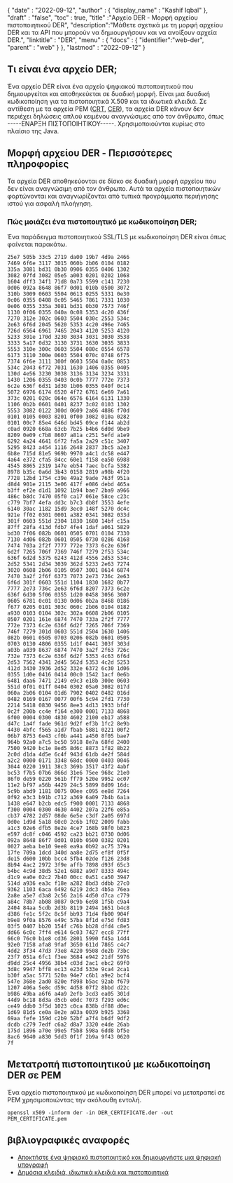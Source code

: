 {
  "date" : "2022-09-12",
  "author" : {
    "display_name" : "Kashif Iqbal"
},
  "draft" : "false",
  "toc" : true,
  "title" :"Αρχείο DER - Μορφή αρχείου πιστοποιητικού DER",
  "description":"Μάθετε σχετικά με τη μορφή αρχείου DER και τα API που μπορούν να δημιουργήσουν και να ανοίξουν αρχεία DER.",
  "linktitle" : "DER",
  "menu" : {
    "docs" : {
      "identifier":"web-der",
      "parent" : "web"
}
},
  "lastmod" : "2022-09-12"
}

## Τι είναι ένα αρχείο DER;

Ένα αρχείο DER είναι ένα αρχείο ψηφιακού πιστοποιητικού που δημιουργείται και αποθηκεύεται σε δυαδική μορφή. Είναι μια δυαδική κωδικοποίηση για τα πιστοποιητικά X.509 και τα ιδιωτικά κλειδιά. Σε αντίθεση με τα αρχεία PEM ([CRT](https://docs.fileformat.com/web/crt/), [CER](https://docs.fileformat.com/web/cer/)), τα αρχεία DER κάνουν δεν περιέχει δηλώσεις απλού κειμένου αναγνώσιμες από τον άνθρωπο, όπως -----ΕΝΑΡΞΗ ΠΙΣΤΟΠΟΙΗΤΙΚΟΥ-----. Χρησιμοποιούνται κυρίως στο πλαίσιο της Java.

## Μορφή αρχείου DER - Περισσότερες πληροφορίες

Τα αρχεία DER αποθηκεύονται σε δίσκο σε δυαδική μορφή αρχείου που δεν είναι αναγνώσιμη από τον άνθρωπο. Αυτά τα αρχεία πιστοποιητικών φορτώνονται και αναγνωρίζονται από τυπικά προγράμματα περιήγησης ιστού για ασφαλή πλοήγηση.

### Πώς μοιάζει ένα πιστοποιητικό με κωδικοποίηση DER;

Ένα παράδειγμα πιστοποιητικού SSL/TLS με κωδικοποίηση DER είναι όπως φαίνεται παρακάτω.

```
25e7 505b 33c5 2719 da00 19b7 4d9a 2466
7469 6f6e 3117 3015 060b 2b06 0104 0182
335a 3081 bd31 0b30 0906 0355 0406 1302
3082 07fd 3082 05e5 a003 0201 0202 1068
1604 dff3 34f1 71d8 0a73 5599 c141 7230
0d06 092a 8648 86f7 0d01 010b 0500 3072
310b 3009 0603 5504 0613 0255 5331 0e30
0c06 0355 0408 0c05 5465 7861 7331 1030
0e06 0355 335a 3081 bd31 0b30 7573 746f
1130 0f06 0355 040a 0c08 5353 4c20 436f
7270 312e 302c 0603 5504 030c 2553 534c
2e63 6f6d 2045 5620 5353 4c20 496e 7465
726d 6564 6961 7465 2043 4120 5253 4120
5233 301e 170d 3230 3034 3031 3030 3538
3333 5a17 0d32 3130 3731 3630 3035 3833
5553 310e 300c 0603 5504 080c 0554 6578
6173 3110 300e 0603 5504 070c 0748 6f75
7374 6f6e 3111 300f 0603 5504 0a0c 0853
534c 2043 6f72 7031 1630 1406 0355 0405
130d 4e56 3230 3038 3136 3134 3234 3331
1430 1206 0355 0403 0c0b 7777 772e 7373
6c2e 636f 6d31 1d30 1b06 0355 040f 0c14
5072 6976 6174 6520 4f72 6761 6e69 7a61
373c 0201 020c 064e 6576 6164 6131 1330
1106 0b2b 0601 0401 8237 3c02 0103 1302
5553 3082 0122 300d 0609 2a86 4886 f70d
0101 0105 0003 8201 0f00 3082 010a 0282
0101 00c7 85e4 646d bd45 09ce f144 ab2d
c0ad 0920 668a 63cb 7b25 b4b6 6d0d 9be9
8209 0e09 c7b8 8607 a81a c251 5efd a1e9
6292 4a24 4641 6f72 fa5a 2a29 c51c 3407
5295 8423 a454 1116 2648 2837 3bc5 a2e3
6b8e 715d 81e5 969b 9970 a4c1 dc58 e447
4a64 e372 cfa5 84cc 60e1 f158 ea50 6988
4545 8865 2319 147e eb54 7aec bcfa 5382
8978 b35c 0a6d 3b43 0158 2819 a98b 4f20
7728 12bd 1754 c39e 49a2 9ade 763f 951a
d8d4 901e 2115 3e06 417f e086 debd 465a
b3ff ef2e d1d1 1092 1b94 bae7 2ba9 a966
486c b8dc 7470 05f0 ca17 061e 58ce c23c
c779 7bf7 4efa dd3c b7c3 db8f 3553 4efe
6140 30ac 1182 15d9 3ec0 148f 5270 dc4c
921e ff02 0301 0001 a382 0341 3082 033d
301f 0603 551d 2304 1830 1680 14bf c15a
87ff 28fa 413d fdb7 4fe4 1daf a061 5829
bd30 7f06 082b 0601 0505 0701 0104 7330
7130 4d06 082b 0601 0505 0730 0286 4168
7474 703a 2f2f 7777 772e 7373 6c2e 636f
6d2f 7265 706f 7369 746f 7279 2f53 534c
636f 6d2d 5375 6243 412d 4556 2d53 534c
2d52 5341 2d34 3039 362d 5233 2e63 7274
3020 0608 2b06 0105 0507 3001 8614 6874
7470 3a2f 2f6f 6373 7073 2e73 736c 2e63
6f6d 301f 0603 551d 1104 1830 1682 0b77
7777 2e73 736c 2e63 6f6d 8207 7373 6c2e
636f 6d30 5f06 0355 1d20 0458 3056 3007
0605 6781 0c01 0130 0d06 0b2a 8468 0186
f677 0205 0101 303c 060c 2b06 0104 0182
a930 0103 0104 302c 302a 0608 2b06 0105
0507 0201 161e 6874 7470 733a 2f2f 7777
772e 7373 6c2e 636f 6d2f 7265 706f 7369
746f 7279 301d 0603 551d 2504 1630 1406
082b 0601 0505 0703 0206 082b 0601 0505
0703 0130 4806 0355 1d1f 0441 303f 303d
a03b a039 8637 6874 7470 3a2f 2f63 726c
732e 7373 6c2e 636f 6d2f 5353 4c63 6f6d
2d53 7562 4341 2d45 562d 5353 4c2d 5253
412d 3430 3936 2d52 332e 6372 6c30 1d06
0355 1d0e 0416 0414 00c0 1542 1acf 0e6b
6481 daa6 7471 2149 e9c3 e18b 300e 0603
551d 0f01 01ff 0404 0302 05a0 3082 017d
060a 2b06 0104 01d6 7902 0402 0482 016d
0482 0169 0167 0077 00f6 5c94 2fd1 7730
2214 5418 0830 9456 8ee3 4d13 1933 bfdf
0c2f 200b cc4e f164 e300 0001 7133 4868
6f00 0004 0300 4830 4602 2100 eb17 a588
d47c 1a4f fade 961d 9d2f ef3b 1fc2 8e9b
4430 4bfc f565 a1d7 fbab 5881 0221 00f2
06b7 8753 6e43 cf0b a441 a450 8f05 bae7
964b 92a0 a7c5 bc50 5918 8e7a 68fd 2400
7500 9420 bc1e 8ed5 8d6c 8873 1f82 8b22
2c0d d1da 4d5e 6c4f 943d 61db 4e2f 584d
a2c2 0000 0171 3348 68dc 0000 0403 0046
3044 0220 1911 38c3 369b 3517 43f2 4abf
bc53 f7b5 07b6 866d 31e6 75ee 968c 21e0
86f0 de59 0220 561b ff79 520e 9952 ec07
11e2 bf97 a56b 4429 24c5 5899 8d09 16dc
5c9b abd9 1181 0075 00ee c095 ee8d 7264
0f92 e3c3 b91b c712 a369 6a09 7b4b 6a1a
1438 e647 b2cb edc5 f900 0001 7133 4868
f300 0004 0300 4630 4402 207a 22f6 e85a
cb37 4782 2d57 08de 6e5e c3df 2a05 697d
0d0e 1d9d 5a18 60c0 2c6b 1f02 2009 fabb
a1c3 02e6 dfb5 8e2e 4ce7 168b 98f0 b823
e597 dc8f c046 4592 ca23 bb21 0730 0d06
092a 8648 86f7 0d01 010b 0500 0382 0201
0027 aeba be10 9ee8 ea9a 0b92 ac75 379a
17fe 709a 1dcd 340d aa8e 2d75 ef8f 0f5f
de15 d600 10bb bcc4 5fb4 02de f126 23d8
8b94 4ac2 2972 3f9e affb 7898 d93f 65c3
b4bc 4c9d 38d5 52e1 6882 a9d7 8333 494c
d1c9 ea0e 02c2 7b40 00cc 0a51 ca50 3947
514d a936 ea3c f18e a282 8bd3 ddbb 27c0
9362 1103 6aca 6492 6219 2dc3 4b5a 76ea
2a8e a5e7 d3a8 2c56 2a16 4d50 d7ca c779
a84c 78b7 ab08 8087 0c9b 6e98 1f5b c9a4
2404 84aa 5cdb 2d3b 8119 2494 1651 b4c8
d386 fe1c 5f2c 8c5f bb93 71d4 fb00 904f
b9e8 9f0a 8576 e49c 57ba 8f1d e75d fd83
03f5 0407 bb20 154f c76b bb28 dfd4 c8e5
dd66 6c0c 7ff4 e614 6c03 7427 ecc8 77ff
66c0 76c0 b1e8 cd36 2801 5990 f45a 14d4
92e0 7158 afa8 9faf 3650 611d 7865 c4c7
4dd2 3f34 47d3 73e8 4220 9508 de2b 73bc
23f7 051a 6fc1 f3ee 3684 e942 21df 5976
d9dd 25c4 4956 38b4 c03d 2ac1 ebc2 69f0
3d8c 9947 bff8 ec13 e23d 533e 9ca4 2ca1
b30f a5ac 5771 520a 94e7 c6b1 a9e2 bcf4
547e 368e 2ad0 820e f898 b5ac 92ab f679
1207 406a 5e8c d59c 4d58 07f2 8bbd d22c
b986 49ba a6f6 a4a9 2efb 3cd3 ea05 301d
44d9 bc18 8d3a d5cb e0dc 7073 f293 ed6c
ce49 ddb0 3f5d 1023 c0ca 838b df88 d0ec
1d69 81d5 ce0a 8e2e a03a 0039 b925 3368
69aa fefe 159d c2b9 52bf a7f4 b6df 9df2
dcdb c279 7edf c6a2 d8a7 3320 e4de 26ab
175d 1896 a70e 99e5 f5b8 598a 6dd8 bf5e
8ac6 9640 a830 5dd3 0f1f 2b9a 9f43 0620
7f
```

## Μετατροπή πιστοποιητικού με κωδικοποίηση DER σε PEM

Ένα αρχείο πιστοποιητικού με κωδικοποίηση DER μπορεί να μετατραπεί σε PEM χρησιμοποιώντας την ακόλουθη εντολή.

```
openssl x509 -inform der -in DER_CERTIFICATE.der -out PEM_CERTIFICATE.pem
```

## βιβλιογραφικές αναφορές

* [Αποκτήστε ένα ψηφιακό πιστοποιητικό και δημιουργήστε μια ψηφιακή υπογραφή
](https://support.microsoft.com/en-us/office/obtain-a-digital-certificate-and-create-a-digital-signature-e3d9d813-3305-4164-a820-2e063d86e512)
* [Δημόσια κλειδιά, ιδιωτικά κλειδιά και πιστοποιητικά](https://docs.oracle.com/cd/E19509-01/820-3503/ggbgc/index.html)

